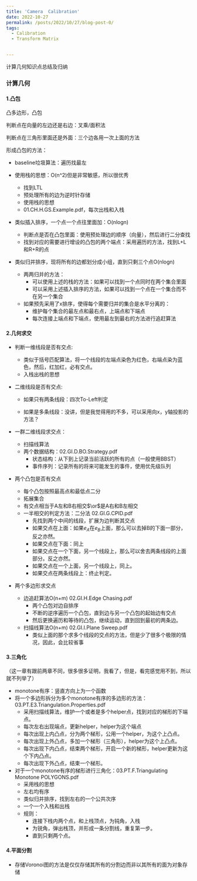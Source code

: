 ```yaml
---
title: 'Camera  Calibration'
date: 2022-10-27
permalink: /posts/2022/10/27/blog-post-0/
tags:
  - Calibration
  - Transform Matrix


---
```


计算几何知识点总结及归纳



### 计算几何

#### 1.凸包

凸多边形，凸包

判断点在向量的左边还是右边：叉乘/面积法

判断点在三角形里面还是外面：三个边各用一次上面的方法

形成凸包的方法：

- baseline垃圾算法：遍历找最左

- 使用栈的思想：O(n^2)但是非常敏感，所以很优秀
  - 找到LTL
  - 预处理所有的边为逆时针存储
  - 使用栈的思想
  - 01.CH.H.GS.Example.pdf，每次出栈和入栈

- 类似插入排序，一个点一个点往里面加：O(nlogn)
  - 判断点是否在凸包里面：使用预处理边的顺序（向量），然后进行二分查找
  - 找到对应的需要进行增设的凸包的两个端点：采用遍历的方法，找到L+L和R+R的点
- 类似归并排序，现将所有的边都划分成小组，直到只剩三个点O(nlogn)
  - 两两归并的方法：
    - 可以使用上述的栈的方法：如果可以找到一个点同时在两个集合里面
    - 可以采用上述插入排序的方法，如果可以找到一个点在一个集合而不在另一个集合
  - 如果预先采用了x排序，使得每个需要归并的集合是水平分离的：
    - 维护每个集合的最左点和最右点，上端点和下端点
    - 每次连接上端点和下端点，使用最左到最右的方法进行追赶算法

#### 2.几何求交

- 判断一维线段是否有交点:

  - 类似于括号匹配算法，将一个线段的左端点染色为红色，右端点染为蓝色，然后，红加红，必有交点。
  - 入栈出栈的思想

- 二维线段是否有交点:

  - 如果只有两条线段：四次To-Left判定

  - 如果是多条线段：没讲，但是我觉得用的不多，可以采用向x，y轴投影的方法？

- 一群二维线段求交点：

  - 扫描线算法
  - 两个数据结构：02.GI.D.BO.Strategy.pdf
    - 状态结构：从下到上记录当前活跃的所有的点（一般使用BBST）
    - 事件序列：记录所有的将来可能发生的事件，使用优先级队列

- 两个凸包是否有交点
  - 每个凸包按照最高点和最低点二分
  - 拓展集合
  - 有交点相当于A左和B右相交$\or$是A右和B左相交
  - 一半相交的判定方法：二分法 02.GI.G.CPID.pdf
    - 先找到两个中间的线段，扩展为边判断其交点
    - 如果交点在上面：如果$e_A$在$e_B$上面，那么可以去掉B的下面一部分，反之亦然。
    - 如果交点在下面：同上
    - 如果交点在一个下面，另一个线段上，那么可以舍去两条线段的上面部分。反之亦然。
    - 如果交点在一个上面，另一个线段上，同上。
    - 如果交点在两条线段上：终止判定。

- 两个多边形求交点 
  - 边追赶算法O(n+m) 02.GI.H.Edge Chasing.pdf
    - 两个凸包对边自排序
    - 不断的逆序遍历一个凸包，直到边与另一个凸包的起始边有交点
    - 然后更换遍历和等待的凸包，继续运动，直到回到最初的两条边。
  - 扫描线算法O(n+m) 02.GI.I.Plane Sweep.pdf
    - 类似上面的那个求多个线段的交点的方法，但是少了很多个极限的情况，因此，会比较省事

#### 3.三角化

（这一章有跟前两章不同，很多很多证明，我看了，但是，看完感觉用不到，所以就不列举了）

- monotone有序：竖直方向上为一个函数
- 将一个多边形拆分为多个monotone有序的多边形的方法： 03.PT.E3.Triangulation.Properties.pdf
  - 采用扫描线算法，维护一个或者是多个helper点，找到对应的梯形的下端点。
  - 每次左右出现端点，更新helper，helper为这个端点
  - 每次出现上内凸点，分为两个梯形，公用一个helper，为这个上凸点。
  - 每次出现上外凸点，多加一个梯形（三角形），helper为这个上凸点。
  - 每次出现下内凸点，结束两个梯形，开启一个新的梯形，helper更新为这个下内凸点。
  - 每次出现下外凸点，结束一个梯形。
- 对于一个monotone有序的梯形进行三角化：03.PT.F.Triangulating Monotone POLYGONS.pdf
  - 采用栈的思想
  - 左右均有序
  - 类似归并排序，找到左右的一个公共次序
  - 一个一个入栈和出栈
  - 规则：
    - 连接下栈内两个点，和上栈顶点，为钝角，入栈
    - 为锐角，弹出栈顶，并形成一条分割线，重复第一步。
    - 直到只剩两个点。

#### 4.平面分割

- 存储Voronoi图的方法是仅仅存储其所有的分割边而非以其所有的面为对象存储